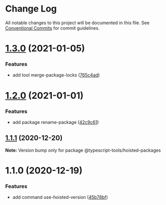 # Change Log

All notable changes to this project will be documented in this file.
See [Conventional Commits](https://conventionalcommits.org) for commit guidelines.

# [1.3.0](https://github.com/typescript-tools/typescript-tools/compare/@typescript-tools/hoisted-packages@1.2.0...@typescript-tools/hoisted-packages@1.3.0) (2021-01-05)


### Features

* add tool merge-package-locks ([765c4ad](https://github.com/typescript-tools/typescript-tools/commit/765c4ad9de6e7a752f68332d896b5eb5c564109d))





# [1.2.0](https://github.com/typescript-tools/typescript-tools/compare/@typescript-tools/hoisted-packages@1.1.1...@typescript-tools/hoisted-packages@1.2.0) (2021-01-01)


### Features

* add package rename-package ([42c9c61](https://github.com/typescript-tools/typescript-tools/commit/42c9c61524dc58244a64bf01699dbc737504a111))





## [1.1.1](https://github.com/typescript-tools/typescript-tools/compare/@typescript-tools/hoisted-packages@1.1.0...@typescript-tools/hoisted-packages@1.1.1) (2020-12-20)

**Note:** Version bump only for package @typescript-tools/hoisted-packages





# 1.1.0 (2020-12-19)


### Features

* add command use-hoisted-version ([45b78bf](https://github.com/typescript-tools/typescript-tools/commit/45b78bf890fb17b6d9aa07f6ce45882ac9eaeebf))
